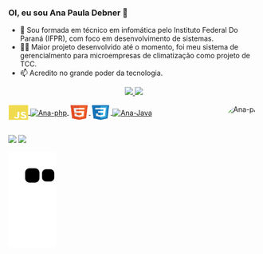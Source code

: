 ### OI, eu sou Ana Paula Debner 👋

- 🌱 Sou formada em técnico em infomática pelo Instituto Federal Do Paraná (IFPR), com foco em desenvolvimento de sistemas.      
- 👩‍💻 Maior projeto desenvolvido até o momento, foi meu sistema de gerencialmento para microempresas de climatização como projeto de TCC. 
- 📫 Acredito no grande poder da tecnologia.
<div align="center">
  <a href="https://github.com/anadebner21">
  <img height="180em" src="https://github-readme-stats.vercel.app/api?username=anadebner21&show_icons=true&theme=dark&include_all_commits=true&count_private=true"/>
  <img height="180em" src="https://github-readme-stats.vercel.app/api/top-langs/?username=anadebner21&layout=compact&langs_count=7&theme=dark"/>
</div>
<div style="display: inline_block"><br>
  <img align="center" alt="Ana-Js" height="30" width="40" src="https://raw.githubusercontent.com/devicons/devicon/master/icons/javascript/javascript-plain.svg">
  <img align="center" alt="Ana-php" height="30" width="40" src="https://cdn.jsdelivr.net/gh/devicons/devicon/icons/php/php-original.svg">
  <img align="center" alt="Ana-HTML" height="30" width="40" src="https://raw.githubusercontent.com/devicons/devicon/master/icons/html5/html5-original.svg">
  <img align="center" alt="Ana-CSS" height="30" width="40" src="https://raw.githubusercontent.com/devicons/devicon/master/icons/css3/css3-original.svg">
  <img align="center" alt="Ana-Java" height="30" width="40" src="https://cdn.jsdelivr.net/gh/devicons/devicon/icons/java/java-plain.svg">
  <img align="right" alt="Ana-pic" height="200" style="border-radius:200px;" src="https://i.pinimg.com/originals/3e/f7/c4/3ef7c43c39631d6e8c1048d8dbfc54f1.jpg">
</div>
  
  ##
 
<div> 
  <a href="https://instagram.com/anadebner" target="_blank"><img src="https://img.shields.io/badge/-Instagram-%23E4405F?style=for-the-badge&logo=instagram&logoColor=white" target="_blank"></a>
  <a href = "mailto:anapdebner21@gmail.com"><img src="https://img.shields.io/badge/-Gmail-%23333?style=for-the-badge&logo=gmail&logoColor=white" target="_blank"></a>


![Snake animation](https://github.com/anadebner21/anadebner21/blob/output/github-contribution-grid-snake.svg) 
</div>
